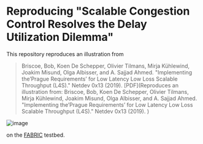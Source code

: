 # Reproducing "Scalable Congestion Control Resolves the Delay Utilization Dilemma"

This repository reproduces an illustration from 

> Briscoe, Bob, Koen De Schepper, Olivier Tilmans, Mirja Kühlewind, Joakim Misund, Olga Albisser, and A. Sajjad Ahmed. "Implementing the’Prague Requirements’ for Low Latency Low Loss Scalable Throughput (L4S)." Netdev 0x13 (2019). [PDF](Reproduces an illustration from: Briscoe, Bob, Koen De Schepper, Olivier Tilmans, Mirja Kühlewind, Joakim Misund, Olga Albisser, and A. Sajjad Ahmed. "Implementing the’Prague Requirements’ for Low Latency Low Loss Scalable Throughput (L4S)." Netdev 0x13 (2019).
)

![image](https://github.com/fatihsarpkaya/TCP-ECN/assets/2316553/7ada25fe-9454-48fb-9441-e7d6ac55b9f4)

on the [FABRIC](https://portal.fabric-testbed.net/) testbed.
